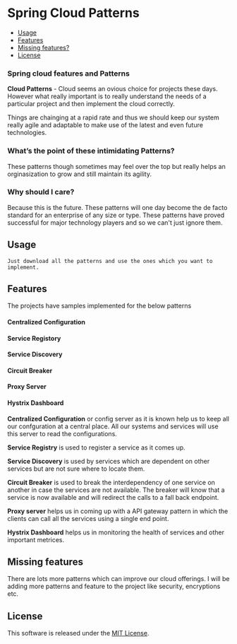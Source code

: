 Spring Cloud Patterns
==================

  - [Usage](#usage)
  - [Features](#features)
  - [Missing features?](#missing-features)
  - [License](#license)


### Spring cloud features and Patterns

**Cloud Patterns** - Cloud seems an ovious choice for projects these days. However what really important is to really understand the needs of a particular project and then implement the cloud correctly.

Things are chainging at a rapid rate and thus we should keep our system really agile and adaptable to make use of the latest and even future technologies.

### What’s the point of these intimidating Patterns?
These patterns though sometimes may feel over the top but really helps an orginasization to grow and still maintain its agility.

### Why should I care?
Because this is the future. These patterns will one day become the de facto standard for an enterprise of any size or type. These patterns have proved successful for major technology players and so we can't just ignore them.

## Usage
	Just download all the patterns and use the ones which you want to implement.
	
## Features
The projects have samples implemented for the below patterns
#### Centralized Configuration
#### Service Registory
#### Service Discovery
#### Circuit Breaker
#### Proxy Server
#### Hystrix Dashboard

**Centralized Configuration** or config server as it is known help us to keep all our confguration at a central place. All our systems and services will use this server to read the configurations.

**Service Registry** is used to register a service as it comes up.

**Service Discovery** is used by services which are dependent on other services but are not sure where to locate them.

**Circuit Breaker** is used to break the interdependency of one service on another in case the services are not available. The breaker will know that a service is now available and will redirect the calls to a fall back endpoint. 

**Proxy server** helps us in coming up with a API gateway pattern in which the clients can call all the services using a single end point.

**Hystrix Dashboard** helps us in monitoring the health of services and other important metrices.
    
## Missing features
  There are lots more patterns which can improve our cloud offerings.
  I will be adding more patterns and feature to the project like security, encryptions etc.
  
## License
This software is released under the [MIT License](http://www.opensource.org/licenses/MIT).
